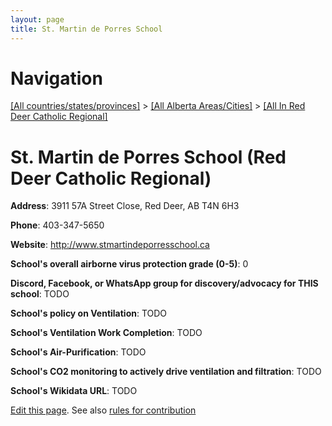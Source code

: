 ```yaml
---
layout: page
title: St. Martin de Porres School
---
```

# Navigation

[[All countries/states/provinces]](../../..) > [[All Alberta Areas/Cities]](../..) > [[All In Red Deer Catholic Regional]](..)

# St. Martin de Porres School (Red Deer Catholic Regional)

**Address**: 3911 57A Street Close, Red Deer, AB T4N 6H3

**Phone**: 403-347-5650

**Website**: <http://www.stmartindeporresschool.ca>

**School's overall airborne virus protection grade (0-5)**: 0

**Discord, Facebook, or WhatsApp group for discovery/advocacy for THIS school**: TODO

**School's policy on Ventilation**: TODO

**School's Ventilation Work Completion**: TODO

**School's Air-Purification**: TODO

**School's CO2 monitoring to actively drive ventilation and filtration**: TODO

**School's Wikidata URL**: TODO


[Edit this page](https://github.com/ventilate-schools/AB/edit/main/./Red_Deer_Catholic_Regional/St._Martin_de_Porres_School.md). See also [rules for contribution](../../../contribution-rules/)